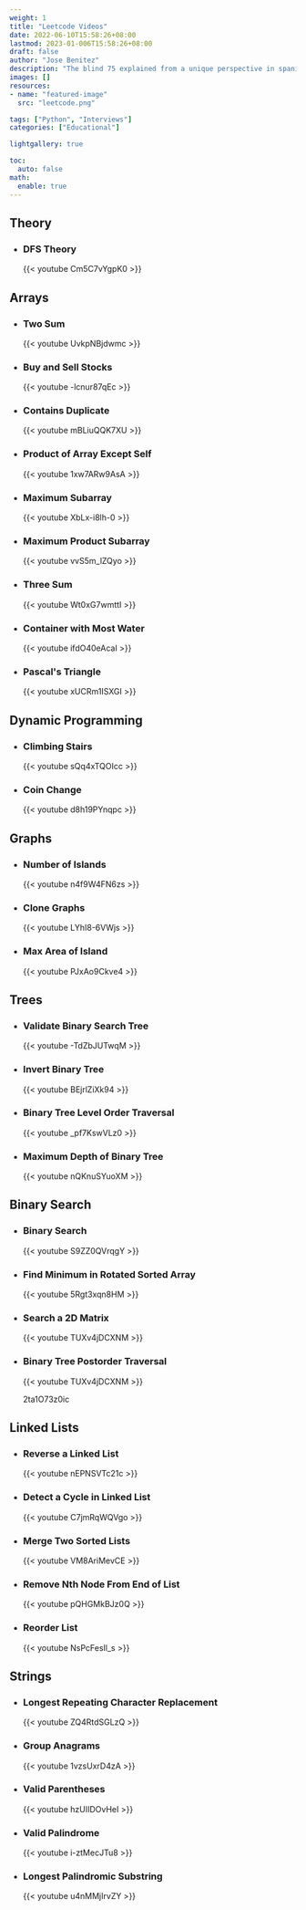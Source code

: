 ```yaml
---
weight: 1
title: "Leetcode Videos"
date: 2022-06-10T15:58:26+08:00
lastmod: 2023-01-006T15:58:26+08:00
draft: false
author: "Jose Benitez"
description: "The blind 75 explained from a unique perspective in spanish."
images: []
resources:
- name: "featured-image"
  src: "leetcode.png"

tags: ["Python", "Interviews"]
categories: ["Educational"]

lightgallery: true

toc:
  auto: false
math:
  enable: true
---
```


## Theory
- ### DFS Theory
    {{< youtube Cm5C7vYgpK0 >}}

## Arrays
 - ### Two Sum
    {{< youtube UvkpNBjdwmc >}}
 - ### Buy and Sell Stocks
    {{< youtube -lcnur87qEc >}}
 - ### Contains Duplicate
    {{< youtube mBLiuQQK7XU >}}
  - ### Product of Array Except Self
    {{< youtube 1xw7ARw9AsA >}}
  - ### Maximum Subarray
    {{< youtube XbLx-i8lh-0 >}}
  - ### Maximum Product Subarray
    {{< youtube vvS5m_lZQyo >}}
  - ### Three Sum
    {{< youtube Wt0xG7wmttI >}}
  - ### Container with Most Water
    {{< youtube ifdO40eAcaI >}}
  - ### Pascal's Triangle
    {{< youtube xUCRm1ISXGI >}}


## Dynamic Programming
  - ### Climbing Stairs
    {{< youtube sQq4xTQOIcc >}}
  - ### Coin Change
    {{< youtube d8h19PYnqpc >}}

## Graphs
  - ### Number of Islands
    {{< youtube n4f9W4FN6zs >}}
  - ### Clone Graphs
    {{< youtube LYhI8-6VWjs >}}
  - ### Max Area of Island
    {{< youtube PJxAo9Ckve4 >}}

## Trees
  - ### Validate Binary Search Tree
    {{< youtube -TdZbJUTwqM >}}
  - ### Invert Binary Tree
    {{< youtube BEjrlZiXk94 >}}
  - ### Binary Tree Level Order Traversal
    {{< youtube _pf7KswVLz0 >}}
  - ### Maximum Depth of Binary Tree
    {{< youtube nQKnuSYuoXM >}}


## Binary Search
  - ### Binary Search
    {{< youtube S9ZZ0QVrqgY >}}
  - ### Find Minimum in Rotated Sorted Array
    {{< youtube 5Rgt3xqn8HM >}}
  - ### Search a 2D Matrix
    {{< youtube TUXv4jDCXNM >}}
  - ### Binary Tree Postorder Traversal
    {{< youtube TUXv4jDCXNM >}}


    2ta1O73z0ic



## Linked Lists
  - ### Reverse a Linked List
    {{< youtube nEPNSVTc21c >}}
  - ### Detect a Cycle in Linked List
    {{< youtube C7jmRqWQVgo >}}
  - ### Merge Two Sorted Lists
    {{< youtube VM8AriMevCE >}}
  - ### Remove Nth Node From End of List
    {{< youtube pQHGMkBJz0Q >}}
  - ### Reorder List
    {{< youtube NsPcFesIl_s >}}

    
## Strings
  - ### Longest Repeating Character Replacement
    {{< youtube ZQ4RtdSGLzQ >}}
  - ### Group Anagrams
    {{< youtube 1vzsUxrD4zA >}}
  - ### Valid Parentheses
    {{< youtube hzUIIDOvHeI >}}
  - ### Valid Palindrome
    {{< youtube i-ztMecJTu8 >}}
  - ### Longest Palindromic Substring
    {{< youtube u4nMMjIrvZY >}}





